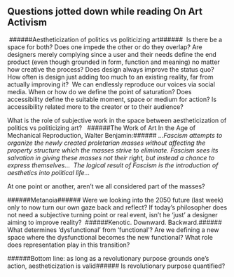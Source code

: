 
## Questions jotted down while reading On Art Activism

 ######Aestheticization of politics vs politicizing art######  Is there be a space for both? Does one impede the other or do they overlap? Are designers merely complying since a user and their needs define the end product (even though grounded in form, function and meaning) no matter how creative the process? Does design always improve the status quo? How often is design just adding too much to an existing reality, far from actually improving it?
 We can endlessly reproduce our voices via social media. When or how do we define the point of saturation? Does accessibility define the suitable moment, space or medium for action? Is accessibility related more to the creator or to their audience?

What is the role of subjective work in the space between aestheticization of politics vs politicizing art?   ######The Work of Art In the Age of Mechanical Reproduction, Walter Benjamin:######
*…Fascism attempts to organize the newly created proletarian masses without affecting the property structure which the masses strive to eliminate. Fascism sees its salvation in giving these masses not their right, but instead a chance to express themselves…  The logical result of Fascism is the introduction of aesthetics into political life…*

At one point or another, aren’t we all considered part of the masses?

######Metanoia###### Were we looking into the 2050 future (last week) only to now turn our own gaze back and reflect? If today’s philosopher does not need a subjective turning point or real event, isn’t he ‘just’ a designer aiming to improve reality?  ######Kenotic. Downward. Backward.###### What determines ‘dysfunctional’ from ‘functional’? Are we defining a new space where the dysfunctional becomes the new functional? What role does representation play in this transition? 

######Bottom line: as long as a revolutionary purpose grounds one’s action, aestheticization is valid###### Is revolutionary purpose quantified?




